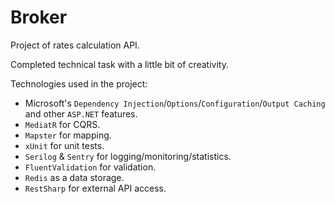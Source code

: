 # Broker
Project of rates calculation API.

Completed technical task with a little bit of creativity.

Technologies used in the project:

- Microsoft's `Dependency Injection`/`Options`/`Configuration`/`Output Caching` and other `ASP.NET` features.
- `MediatR` for CQRS.
- `Mapster` for mapping.
- `xUnit` for unit tests.
- `Serilog` & `Sentry` for logging/monitoring/statistics.
- `FluentValidation` for validation.
- `Redis` as a data storage.
- `RestSharp` for external API access.
